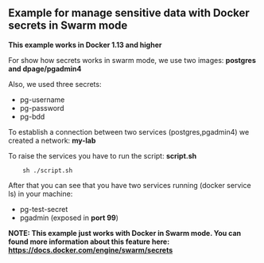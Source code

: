 ## Example for manage sensitive data with Docker secrets in Swarm mode

**This example works in Docker 1.13 and higher**

For show how secrets works in swarm mode, we use two images: **postgres and dpage/pgadmin4**

Also, we used three secrets:
 * pg-username
 * pg-password
 * pg-bdd
 
To establish a connection between two services (postgres,pgadmin4) we created a network: **my-lab**
 
To raise the services you have to run the script: **script.sh**

        sh ./script.sh
        
After that you can see that you have two services running (docker service ls) in your machine: 

-   pg-test-secret
-   pgadmin (exposed in **port 99**)   

**NOTE: This example just works with Docker in Swarm mode. You can found more information about this feature here: https://docs.docker.com/engine/swarm/secrets**


